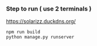 ### Step to run ( use 2 terminals )

https://solarizz.duckdns.org/

```
npm run build
python manage.py runserver
```
